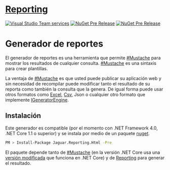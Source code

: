 # [Reporting](https://huchim.com/)
[![Visual Studio Team services](https://img.shields.io/vso/build/huchim/c81ea820-fe3c-4afc-be8c-f54f70bfab24/6.svg)]() [![NuGet Pre Release](https://img.shields.io/nuget/v/Jaguar.Reporting.Html.svg?style=flat-square)][nuget] [![NuGet Pre Release](https://img.shields.io/nuget/vpre/Jaguar.Reporting.Html.svg?style=flat-square)][nuget]

[nuget]: https://www.nuget.org/packages/Jaguar.Reporting.Html

# Generador de reportes

El generador de reportes es una herramienta que permite [#Mustache](https://github.com/jehugaleahsa/mustache-sharp) para mostrar los resultados de cualquier consulta. [#Mustache](https://github.com/jehugaleahsa/mustache-sharp) es una sintaxis para crear plantillas.

La ventaja de [#Mustache](https://github.com/jehugaleahsa/mustache-sharp) es que usted puede publicar su aplicación web y sin necesidad de recompilar puede modificar tanto el resultado de su reporta como también la consulta que la genera. De igual forma puede usar otros formatos como [Excel](https://github.com/huchim/reporting-excel), [Csv](https://github.com/huchim/reporting-csv), Json o cualquier otro formato que implemente [IGeneratorEngine](https://github.com/huchim/reporting/blob/master/src/IGeneratorEngine.cs).

## Instalación

Este generador es compatible (por el momento con .NET Framework 4.0, .NET Core 1.1 o superior) y se instala por medio de un paquete [nuget](https://www.nuget.org/packages/Jaguar.Reporting.Html).

```bash
PM > Install-Package Jaguar.Reporting.Html -Pre
```

El paquete depende tanto de [#Mustache](https://github.com/jehugaleahsa/mustache-sharp) (en la versión .NET Core usa una [versión modificada](https://github.com/huchim/mustache-sharp) que funciona en .NET Core) y de [Reporting](https://github.com/huchim/reporting) para generar el resultado.

